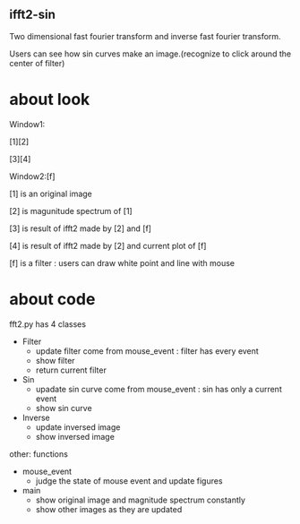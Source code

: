## ifft2-sin
Two dimensional fast fourier transform and inverse fast fourier transform.

Users can see how sin curves make an image.(recognize to click around the center of filter)

# about look
Window1:

[1][2]

[3][4]

Window2:[f]

[1] is an original image

[2] is magunitude spectrum of [1]

[3] is result of ifft2 made by [2] and [f]

[4] is result of ifft2 made by [2] and current plot of [f]

[f] is a filter : users can draw white point and line with mouse

# about code
fft2.py has 4 classes
- Filter
  - update filter come from mouse_event : filter has every event
  - show filter
  - return current filter
- Sin
  - upadate sin curve come from mouse_event : sin has only  a current event
  - show sin curve
- Inverse
  - update inversed image 
  - show inversed image

other: functions
- mouse_event 
  - judge the state of mouse event and update figures
- main
  - show original image and magnitude spectrum constantly
  - show other images as they are updated
  
